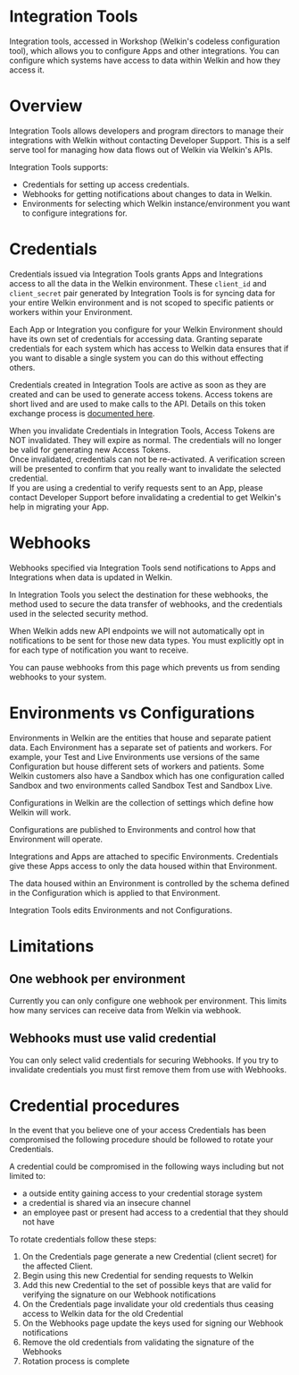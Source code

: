 # Integration Tools

Integration tools, accessed in Workshop (Welkin's codeless configuration tool), which allows you to configure Apps and other integrations. You can configure which systems have access to data within Welkin and how they access it.

# Overview

Integration Tools allows developers and program directors to manage their integrations with Welkin without contacting Developer Support. This is a self serve tool for managing how data flows out of Welkin via Welkin's APIs.

Integration Tools supports:

* Credentials for setting up access credentials.
* Webhooks for getting notifications about changes to data in Welkin.
* Environments for selecting which Welkin instance/environment you want to configure integrations for.

# Credentials

Credentials issued via Integration Tools grants Apps and Integrations access to all the data in the Welkin environment. These `client_id` and `client_secret` pair generated by Integration Tools is for syncing data for your entire Welkin environment and is not scoped to specific patients or workers within your Environment.

Each App or Integration you configure for your Welkin Environment should have its own set of credentials for accessing data. Granting separate credentials for each system which has access to Welkin data ensures that if you want to disable a single system you can do this without effecting others.

Credentials created in Integration Tools are active as soon as they are created and can be used to generate access tokens. Access tokens are short lived and are used to make calls to the API. Details on this token exchange process is [documented here](/data_api.html/#authentication).

<aside>When you invalidate Credentials in Integration Tools, Access Tokens are NOT invalidated. They will expire as normal. The credentials will no longer be valid for generating new Access Tokens.</aside>

<aside>Once invalidated, credentials can not be re-activated. A verification screen will be presented to confirm that you really want to invalidate the selected credential.</aside>

<aside>If you are using a credential to verify requests sent to an App, please contact Developer Support before invalidating a credential to get Welkin's help in migrating your App.</aside>

# Webhooks

Webhooks specified via Integration Tools send notifications to Apps and Integrations when data is updated in Welkin.

In Integration Tools you select the destination for these webhooks, the method used to secure the data transfer of webhooks, and the credentials used in the selected security method.

When Welkin adds new API endpoints we will not automatically opt in notifications to be sent for those new data types. You must explicitly opt in for each type of notification you want to receive.

You can pause webhooks from this page which prevents us from sending webhooks to your system.

# Environments vs Configurations

Environments in Welkin are the entities that house and separate patient data. Each Environment has a separate set of patients and workers. For example, your Test and Live Environments use versions of the same Configuration but house different sets of workers and patients. Some Welkin customers also have a Sandbox which has one configuration called Sandbox and two environments called Sandbox Test and Sandbox Live.

Configurations in Welkin are the collection of settings which define how Welkin will work.

Configurations are published to Environments and control how that Environment will operate.

Integrations and Apps are attached to specific Environments. Credentials give these Apps access to only the data housed within that Environment.

The data housed within an Environment is controlled by the schema defined in the Configuration which is applied to that Environment.

Integration Tools edits Environments and not Configurations.

# Limitations

## One webhook per environment

Currently you can only configure one webhook per environment. This limits how many services can receive data from Welkin via webhook.

## Webhooks must use valid credential

You can only select valid credentials for securing Webhooks. If you try to invalidate credentials you must first remove them from use with Webhooks.

# Credential procedures

In the event that you believe one of your access Credentials has been compromised the following procedure should be followed to rotate your Credentials.

A credential could be compromised in the following ways including but not limited to:

* a outside entity gaining access to your credential storage system
* a credential is shared via an insecure channel
* an employee past or present had access to a credential that they should not have

To rotate credentials follow these steps:

1. On the Credentials page generate a new Credential (client secret) for the affected Client.
2. Begin using this new Credential for sending requests to Welkin
3. Add this new Credential to the set of possible keys that are valid for verifying the signature on our Webhook notifications
4. On the Credentials page invalidate your old credentials thus ceasing access to Welkin data for the old Credential
5. On the Webhooks page update the keys used for signing our Webhook notifications
6. Remove the old credentials from validating the signature of the Webhooks
7. Rotation process is complete
